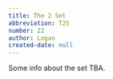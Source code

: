 ```yaml
---
title: The 2 Set
abbreviation: T2S
number: 22
author: Logan
created-date: null
---
```

Some info about the set TBA.
